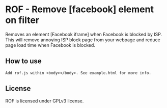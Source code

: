 # ROF - Remove [facebook] element on filter

Removes an element [Facebook iframe] when Facebook is blocked by ISP.
This will remove annoying ISP block page from your webpage and reduce page load time when Facebook is blocked.

## How to use
	Add rof.js within <body></body>. See example.html for more info.

## License
ROF is licensed under GPLv3 license.